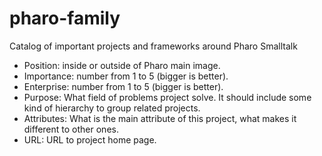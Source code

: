 # pharo-family
Catalog of important projects and frameworks around Pharo Smalltalk

- Position: inside or outside of Pharo main image.
- Importance: number from 1 to 5 (bigger is better).
- Enterprise: number from 1 to 5 (bigger is better).
- Purpose: What field of problems project solve. It should include some kind of hierarchy to group related projects.
- Attributes: What is the main attribute of this project, what makes it different to other ones.
- URL: URL to project home page.
